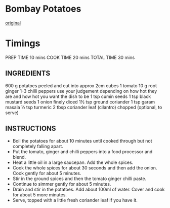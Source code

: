 # Bombay Potatoes
[original](https://searchingforspice.com/easy-bombay-potatoes-for-a-homemade-takeaway/)

# Timings
PREP TIME 10 mins
COOK TIME 20 mins
TOTAL TIME 30 mins

## INGREDIENTS
 
600 g potatoes peeled and cut into approx 2cm cubes
1 tomato
10 g root ginger
1-3 chilli peppers use your judgement depending on how hot they are and how hot you want the dish to be
1 tsp cumin seeds
1 tsp black mustard seeds
1 onion finely diced
1½ tsp ground coriander
1 tsp garam masala
½ tsp turmeric
2 tbsp coriander leaf (cilantro) chopped (optional, to serve)

## INSTRUCTIONS
 
- Boil the potatoes for about 10 minutes until cooked through but not completely falling apart.
- Put the tomato, ginger and chilli peppers into a food processor and blend.
- Heat a little oil in a large saucepan. Add the whole spices.
- Cook the whole spices for about 30 seconds and then add the onion. Cook gently for about 5 minutes.
- Stir in the ground spices and then the tomato ginger chilli paste.
- Continue to simmer gently for about 5 minutes.
- Drain and stir in the potatoes. Add about 100ml of water. Cover and cook for about 5 more minutes.
- Serve, topped with a little fresh coriander leaf if you have it.